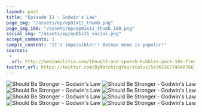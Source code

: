 ```yaml
---
layout: post
title: "Episode 11 : Godwin's Law"
page_img: "/assets/ep/ep01x11_thumb.png"
page_img_100: "/assets/ep/ep01x11_thumb_100.png"
social_img: "/assets/ep/ep01x11_social.png"
accept_comments: 1
sample_content: "It's impossible!!! Batman meme is popular!"
sources: 
 - 
  url: http://mediamilitia.com/thought-and-speech-bubbles-pack-104-free-vectors-and-images/
twitter_url: https://twitter.com/ByWatchingYou/status/543653677454876672
---
```



<div style="margin-left: auto; margin-right: auto; width: 600px;">
  <img src="/assets/ep/ep01x11_01.png" alt="Should Be Stronger - Godwin's Law" />
  <img src="/assets/ep/ep01x11_02.png" alt="Should Be Stronger - Godwin's Law" />
  <img src="/assets/ep/ep01x11_03.png" alt="Should Be Stronger - Godwin's Law" />
  <img src="/assets/ep/ep01x11_04.png" alt="Should Be Stronger - Godwin's Law" />
  <img src="/assets/ep/ep01x11_05.png" alt="Should Be Stronger - Godwin's Law" />
  <img src="/assets/ep/ep01x11_06.png" alt="Should Be Stronger - Godwin's Law" />
  <img src="/assets/ep/ep01x11_07.png" alt="Should Be Stronger - Godwin's Law" />
  <img src="/assets/ep/ep01x11_08.png" alt="Should Be Stronger - Godwin's Law" />
</div>

<div style="display: none">
  Script:

  Doge: wow. so wordbank. much blubber. tiny meme. many obscurity. wow. such lookout. much batman. so threaten kingdom. many attack.
  Robin: I think the Doge King has spotted us.
  Doge: wordbank attack!!!
  Batman: I'll handle this. The Batman meme is stronger than the wordbank meme.
  POW!
  Batman: It's impossible!!! Batman meme is popular. I should be stronger. That's how it works here.
  Doge: wow. not how it works. so dum. batman such smart. you much dum.
  Batman: Oh God, I was wrong. Let's get out of here!
  click. click. click. click. click. 
  Batman: It won't start!
  Doge: wow. so silly. not batman. many fail. godwin's law.
  Batman: Godwin's Law! We can't escape in Hitler's car! Godwin's Law says you automatically lose if you try to use Hitler in a fight.
  Doge: wow. so funny. no threat. ask questions. you stay.
  Batman: A truce?
  Doge: wow. so silly. such harmless. ask questions. doges knows.
  Batman: I have one question. I know it's not you. You don't have the power. So tell me... Tell me who woke me.
</div>